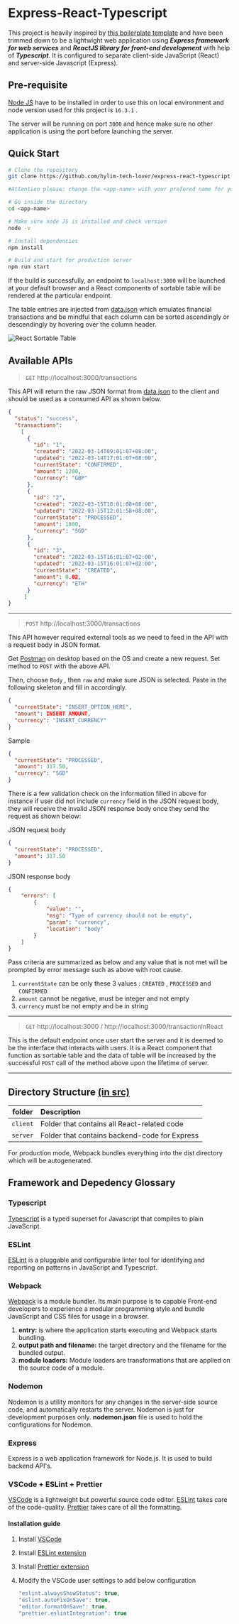 # Express-React-Typescript

This project is heavily inspired by [this boilerplate template](https://github.com/fractalliter/express-react-typescript) and have been trimmed down to be a lightwight web application using ***Express framework for web services*** and ***ReactJS library for front-end development*** with help of ***Typescript***. It is configured to separate client-side JavaScript (React) and server-side Javascript (Express).

## Pre-requisite

[Node JS](https://nodejs.org/en/download/) have to be installed in order to use this on local environment and node version used for this project is ```16.3.1``` . 

The server will be running on port ```3000``` and hence make sure no other application is using the port before launching the server. 

## Quick Start

```bash
# Clone the repository
git clone https://github.com/hylim-tech-lover/express-react-typescript <app-name>

#Attention please: change the <app-name> with your prefered name for your app

# Go inside the directory
cd <app-name>

# Make sure node JS is installed and check version
node -v  

# Install dependencies
npm install 

# Build and start for production server
npm run start
```

If the build is successfully, an endpoint to ```localhost:3000``` will be launched at your default browser and a React components of sortable table will be rendered at the particular endpoint. 

The table entries are injected from [data.json](src/server/data.json) which emulates financial transactions and be mindful that each column can be sorted ascendingly or descendingly by hovering over the column header. 

![React Sortable Table]()
 
## Available APIs

> ```GET```  http://localhost:3000/transactions

This API will return the raw JSON format from [data.json](src/server/data.json) to the client and should be used as a consumed API as shown below.
```JSON
{
  "status": "success",
  "transactions":
    [
      {
        "id": "1",
        "created": "2022-03-14T09:01:07+08:00",
        "updated": "2022-03-14T17:01:07+08:00",
        "currentState": "CONFIRMED",
        "amount": 1200,
        "currency": "GBP"
      },
      {
        "id": "2",
        "created": "2022-03-15T10:01:08+08:00",
        "updated": "2022-03-15T12:01:58+08:00",
        "currentState": "PROCESSED",
        "amount": 1800,
        "currency": "SGD"
      },
      {
        "id": "3",
        "created": "2022-03-15T16:01:07+02:00",
        "updated": "2022-03-15T16:01:07+02:00",
        "currentState": "CREATED",
        "amount": 0.02,
        "currency": "ETH"
      }
     ]
}

```
***

> ```POST``` http://localhost:3000/transactions

This API however required external tools as we need to feed in the API with a request body in JSON format. 

Get [Postman](https://www.postman.com/downloads/) on desktop based on the OS and create a new request. Set method to ```POST``` with the above API.

Then, choose ```Body``` , then ```raw``` and make sure JSON is selected. Paste in the following skeleton and fill in accordingly.
```JSON
{
  "currentState": "INSERT_OPTION_HERE",  
  "amount": INSERT AMOUNT,
  "currency": "INSERT_CURRENCY"
}
````

Sample
```JSON
{
  "currentState": "PROCESSED",  
  "amount": 317.50,
  "currency": "SGD"
}
````

There is a few validation check on the information filled in above for instance if user did not include ```currency``` field in the JSON request body, they will receive the invalid JSON response body once they send the request as shown below:

JSON request body
```JSON
{
  "currentState": "PROCESSED",
  "amount": 317.50
}
````

JSON response body
```JSON
{
    "errors": [
        {
            "value": "",
            "msg": "Type of currency should not be empty",
            "param": "currency",
            "location": "body"
        }
    ]
}
````
Pass criteria are summarized as below and any value that is not met will be prompted by error message such as above with root cause.
1. ```currentState``` can be only these 3 values : ```CREATED``` , ```PROCESSED``` and ```CONFIRMED```
2. ```amount``` cannot be negative, must be integer and not empty
3. ```currency``` must be not empty and be in string 

***
> ```GET``` http://localhost:3000 / http://localhost:3000/transactionInReact

This is the default endpoint once user start the server and it is deemed to be the interface that interacts with users. It is a React component that function as sortable table and the data of table will be increased by the successful ```POST``` call of the method above upon the lifetime of server. 
***

## Directory Structure [(in src)](src)
 |folder        | Description                                                                              
 |:------------:|:------------------------------------------------------------------------------------------
 | `client`   |Folder that contains all React-related code
 | `server`   |Folder that contains backend-code for Express  

For production mode, Webpack bundles everything into the dist directory which will be autogenerated.

## Framework and Depedency Glossary

### Typescript

[Typescript](https://www.typescriptlang.org) is a typed superset for Javascript that compiles to plain JavaScript. 

### ESLint

[ESLint](https://eslint.org/) is a pluggable and configurable linter tool for identifying and reporting on patterns in JavaScript and Typescript.


### Webpack

[Webpack](https://webpack.js.org/) is a module bundler. Its main purpose is to capable Front-end developers to experience a modular programming style and bundle JavaScript and CSS files for usage in a browser.

1.  **entry:** is where the application starts executing and Webpack starts bundling.
2.  **output path and filename:** the target directory and the filename for the bundled output.
3.  **module loaders:** Module loaders are transformations that are applied on the source code of a module. 


### Nodemon

Nodemon is a utility monitors for any changes in the server-side source code, and automatically restarts the server. Nodemon is just for development purposes only.
**nodemon.json** file is used to hold the configurations for Nodemon.

### Express

Express is a web application framework for Node.js. It is used to build backend API's.

### VSCode + ESLint + Prettier

[VSCode](https://code.visualstudio.com/) is a lightweight but powerful source code editor. [ESLint](https://eslint.org/) takes care of the code-quality. [Prettier](https://prettier.io/) takes care of all the formatting.

#### Installation guide

1.  Install [VSCode](https://code.visualstudio.com/)
2.  Install [ESLint extension](https://marketplace.visualstudio.com/items?itemName=dbaeumer.vscode-eslint)
3.  Install [Prettier extension](https://marketplace.visualstudio.com/items?itemName=esbenp.prettier-vscode)
4.  Modify the VSCode user settings to add below configuration

    ```javascript
    "eslint.alwaysShowStatus": true,
    "eslint.autoFixOnSave": true,
    "editor.formatOnSave": true,
    "prettier.eslintIntegration": true
    ```
